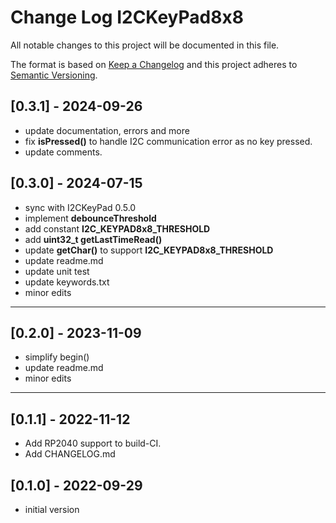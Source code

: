 # Change Log I2CKeyPad8x8

All notable changes to this project will be documented in this file.

The format is based on [Keep a Changelog](http://keepachangelog.com/)
and this project adheres to [Semantic Versioning](http://semver.org/).


## [0.3.1] - 2024-09-26
- update documentation, errors and more
- fix **isPressed()** to handle I2C communication error as no key pressed.
- update comments.

## [0.3.0] - 2024-07-15
- sync with I2CKeyPad 0.5.0
- implement **debounceThreshold**
- add constant **I2C_KEYPAD8x8_THRESHOLD**
- add **uint32_t getLastTimeRead()**
- update **getChar()** to support **I2C_KEYPAD8x8_THRESHOLD**
- update readme.md
- update unit test
- update keywords.txt
- minor edits

----

## [0.2.0] - 2023-11-09
- simplify begin()
- update readme.md
- minor edits

----

## [0.1.1] - 2022-11-12
- Add RP2040 support to build-CI.
- Add CHANGELOG.md

## [0.1.0] - 2022-09-29
- initial version

